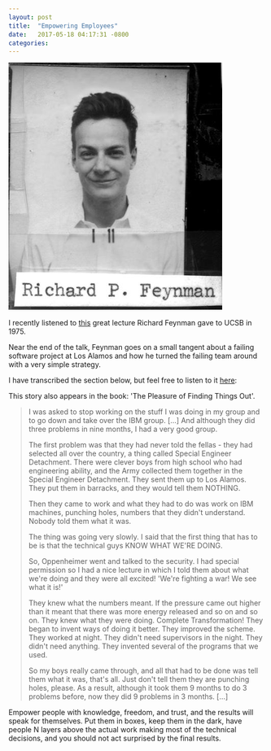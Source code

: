 ```yaml
---
layout: post
title:  "Empowering Employees"
date:   2017-05-18 04:17:31 -0800
categories:
---
```


![Feynman Los alamos badge](/images/Richard_Feynman_Los_Alamos_ID_badge.jpg)

I recently listened to [this](https://www.youtube.com/watch?v=uY-u1qyRM5w) great lecture Richard Feynman gave to UCSB in 1975.

Near the end of the talk, Feynman goes on a small tangent about a failing software project at Los Alamos and how he turned the failing team around with a very simple strategy.

I have transcribed the section below, but feel free to listen to it [here](https://www.youtube.com/watch?v=uY-u1qyRM5w&feature=youtu.be&t=3161):

This story also appears in the book: 'The Pleasure of Finding Things Out'.

>I was asked to stop working on the stuff I was doing in my group and to go
>down and take over the IBM group. [...]
>And although they did three problems in nine months, I had a very good group.
>
>The first problem was that they had never told the fellas - they had selected
>all over the country, a thing called Special Engineer Detachment.
>There were clever boys from high school who had engineering ability,
>and the Army collected them together in the Special Engineer Detachment.
>They sent them up to Los Alamos. They put them in barracks, and they would tell them NOTHING.
>
>Then they came to work and what they had to do was work on
>IBM machines, punching holes, numbers that they didn't understand.
>Nobody told them what it was.
>
>The thing was going very slowly. I said that the first thing that has to be is that
>the technical guys KNOW WHAT WE'RE DOING.
>
>So, Oppenheimer went and talked to the security. I had special permission so I
>had a nice lecture in which I told them about what we're doing and they were
>all excited! 'We're fighting a war! We see what it is!'
>
>They knew what the numbers meant. If the pressure came out higher than it meant that
>there was more energy released and so on and so on. They knew what they were doing. Complete Transformation! They began to invent ways of doing it better. They improved the scheme.
>They worked at night. They didn't need supervisors in the night. They didn't need anything.
>They invented several of the programs that we used.
>
>So my boys really came through, and all that had to be done was tell them what it was, that's all. Just don't tell them they are punching holes, please. As a result, although it took them 9 months to do 3 problems before, now they did 9 problems in 3 months. [...]

Empower people with knowledge, freedom, and trust, and the results will speak
for themselves. Put them in boxes, keep them in the dark, have people N layers above the actual work making most of the technical decisions, and you should not act surprised by the final results.
